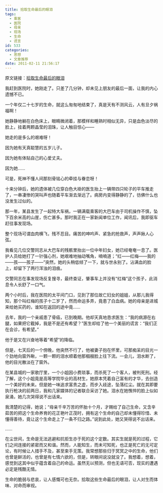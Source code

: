 ```yaml
---
title: 拾取生命最后的眼泪
tags:
  - 乘客
  - 医院
  - 母亲
  - 现场
  - 生命
  - 谎言
id: 533
categories:
  - 思想
  - 文章推荐
date: 2011-02-11 21:56:17
---
```


<div class="indent-post">

原文链接：[拾取生命最后的眼泪](http://www.sanwen8.cn/a/2011-02-11/65618.html)

我赶到医院时，她刚走了。只差了几分钟，却未见上朋友的最后一面，让我的内心遗憾不已。

一个年仅二十七岁的生命，就这么匆匆地结束了，真是天有不测风云，人有旦夕祸福啊！

她静静地躺在白色床上，眼睛微闭着，那模样和睡熟时相似无异，只是血色淡尽的脸上，挂着两颗晶莹的泪珠，让人触目惊心——

她走的是多么的艰难呀！

因为她有天真聪慧的五岁儿子。

因为她有体贴自己的心爱丈夫。

因为她……

可是，死神不懂人间那刻骨铭心的牵挂与眷恋呀！

十来分钟后，她的遗体被几位穿白色大褂的医生抬上一辆带四只轮子的平车推走了，一串凄惨的哭叫声也随着平车渐去渐远了。病房内变得静静的了，彷佛什么也没发生过似的。

那一年，某县发生了一起特大车祸，一辆满载乘客的大巴车由于司机操作不慎，坠下百余米高的山崖，伤亡甚多。那时我正在一家新闻单位工作，闻讯后，我即驱车赶往事发现场。

整个现场可谓血肉横飞，残不忍目。痛苦的呻吟声、紧急的抢救声，声声揪人心弦。

我看见几位交警同志从大巴车的残骸里抬出一位中年妇女，她已经奄奄一息了。医护人员给她打了一针强心剂，她艰难地抽动嘴角，喃喃道；“红——红梅——我的——孩——孩子——”突然，她的头稍低倾了一下，就与世永别了。沾满血的脸上，却留下了两行浑浊的泪痕。

交警同志在事发现场反复搜寻，最终查证，肇事车上并没有“红梅”这个孩子，此消息令人长舒了一口气。

两个小时后，我在医院的太平间门口，见到了那位故亡妇女的姐姐，从那儿我得知，那个叫红梅的孩子十二岁了，然而命运多弄，竟患了白血病。她的母亲是进城来给她买药的，谁知在返回的途中竟……

去年，我的一个亲戚患了骨癌，已到晚期。他却天真地恳求医生：“我的病源在右腿，如果把它截掉，我是不是还有希望？”医生却给了他一个美丽的谎言：“我们正在会诊，有希望。”

他于是又在兴奋地等着“希望”的降临。

但是，七天后的一个傍晚，他突然不行了，他被妻子抱在怀里，可那痴呆的目光一个劲地向窗外瞅，一颗一颗的泪水顺着他那棝艘脸上往下流。一会儿，泪水断了，他的目光散淡在了窗外。

在某县城的一家歌厅里，一个小姐因小费琐事，而杀死了一个客人，被判死刑。经了解，这个小姐竟是高等学院毕业的高材生，她原本凭着自己富有的才华，去创造一个美好的未来。但是她一味追求富贵之虚，而步入歧途，坠落红尘。就在其即要执行枪决的前两日，我和几家媒体的记者联合采访了她。泪水在她憔悴的脸上似如泉涌，她几次哭得说不出话来。

我清楚的记得，她说；“母亲千辛万苦的怀胎十个月，才赐给了自己生命，又含辛茹苦的把这个生命养育的花正艳叶正茂时，拥有这个生命的自己却未懂得珍惜、未懂得善待，竟让这个生命走上了一条不归之路。”说到此处，她又哭得说不出话来。

……

在尘世间，生命是无法逃避和抗拒生亦于死的这个定数。其实生就是死的过程，它们之间连接的紧密而又和谐。然而，人能知生，而未可知死，也正是死亡的无可定论，有时候让人措手不及，甚至束手无策。我常想那些归于冥冥之中的生命，他们也曾是鲜活的，也曾是有七情六欲的，但是，转眼间说没就没了。我想着，想着，感觉到这其中似乎蕴含着自己的命运。虽然无以预测，但也无语可否，现实的遭遇必定是残酷无情。

生命的脆弱与悲哀，让人感慨可也无奈。拾取这些生命最后的眼泪，让人对生而体味、对命而审视。
</div>
